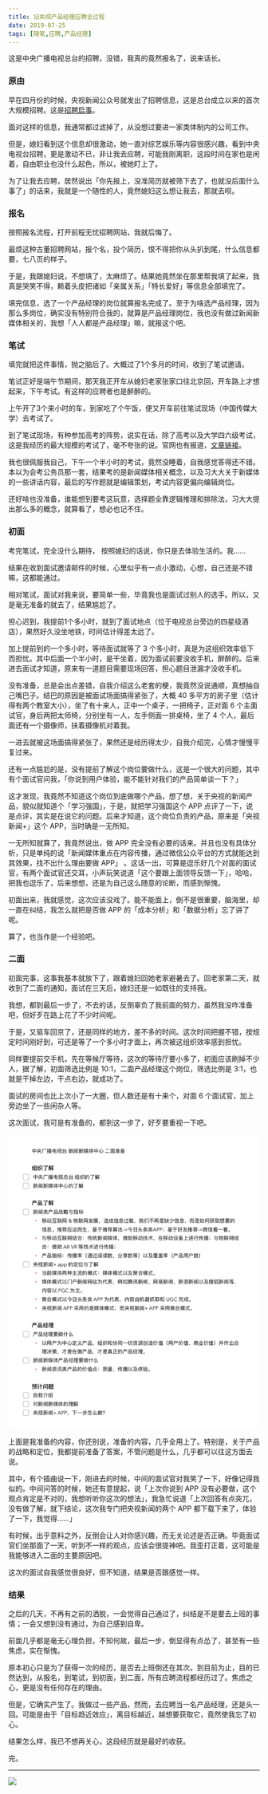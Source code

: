 ```yaml
---
title: 记央视产品经理应聘全过程
date: 2019-07-25
tags: [随笔,应聘,产品经理]
---
```


这是中央广播电视总台的招聘，没错，我真的竟然报名了，说来话长。

### 原由

早在四月份的时候，央视新闻公众号就发出了招聘信息，这是总台成立以来的首次大规模招聘。这是[招聘启事](https://mp.weixin.qq.com/s/9TJ2War10P61Ty-FA3UVWQ)。

面对这样的信息，我通常都过滤掉了，从没想过要进一家类体制内的公司工作。

但是，媳妇看到这个信息却很激动，她一直对综艺娱乐等内容很感兴趣，看到中央电视台招聘，更是激动不已，非让我去应聘，可能我刚离职，这段时间在家也是闲着，自由职业也没什么起色，所以，被她盯上了。

为了让我去应聘，居然说出「你先报上，没准简历就被筛下去了，也就没后面什么事了」的话来，我就是一个随性的人，竟然媳妇这么想让我去，那就去呗。

### 报名

按照报名流程，打开前程无忧招聘网站，我就后悔了。

最烦这种古董招聘网站，报个名，投个简历，恨不得把你从头扒到尾，什么信息都要，七八页的样子。

于是，我跟媳妇说，不想填了，太麻烦了。结果她竟然坐在那里帮我填了起来，我真是哭笑不得，赖着头皮把诸如「亲属关系」「特长爱好」等信息全部填完了。

填完信息，选了一个产品经理的岗位就算报名完成了。至于为啥选产品经理，因为那么多岗位，确实没有特别符合我的，就算是产品经理岗位，我也没有做过新闻新媒体相关的，我想「人人都是产品经理」嘛，就报这个吧。

### 笔试

填完就把这件事情，抛之脑后了。大概过了1个多月的时间，收到了笔试邀请。

笔试正好是端午节期间，那天我正开车从媳妇老家张家口往北京回，开车路上才想起来，下午考试。有这样的应聘者也是醉醉的。

上午开了3个来小时的车，到家吃了个午饭，便又开车前往笔试现场（中国传媒大学）去考试了。

到了笔试现场，有种参加高考的阵势，说实在话，除了高考以及大学四六级考试，这是我经历的最大规模的考试了，毫不夸张的说。官网也有报道，[文章链接](https://mp.weixin.qq.com/s/9eo1QcncBV6WmCCIslG1tA)。

我也很佩服我自己，下午一个半小时的考试，竟然没睡着，自我感觉答得还不错。本以为会考公务员那一套，结果考的是新闻媒体相关概念，以及习大大关于新媒体的一些讲话内容，最后的写作题就是编辑策划，考试内容更偏向编辑岗位。

还好啥也没准备，谁能想到要考这玩意，选择题全靠逻辑推理和排除法，习大大提出那么多的概念，就算看了，想必也记不住。

### 初面
考完笔试，完全没什么期待， 按照媳妇的话说，你只是去体验生活的。我……

结果在收到面试邀请邮件的时候，心里似乎有一点小激动，心想，自己还是不错嘛，这都能通过。

相对笔试，面试对我来说，要简单一些，毕竟我也是面试过别人的选手。所以，又是毫无准备的就去了，结果尴尬了。

担心迟到，我提前1个多小时，就到了面试地点（位于电视总台旁边的四星级酒店），果然好久没坐地铁，时间估计得差太远了。

加上提前到的一个多小时，等待面试就等了 3 个多小时，真是为这组织效率低下而担忧。其中后面一个半小时，是干坐着，因为面试前要没收手机，醉醉的。后来进去面试才知道，原来有一道题目需要现场回答，担心题目泄漏才没收手机。

没有准备，总是会出点差错，自我介绍这么老套的梗，我竟然没说通顺，真想抽自己嘴巴子。结巴的原因是被面试场面搞得紧张了，大概 40 多平方的房子里（估计得有两个教室大小），坐了有十来人，正中一个桌子，一把椅子，正对面 6 个主面试官，身后两把太师椅，分别坐有一人，左手侧面一排桌椅，坐了 4 个人，最后面还有一个摄像师，扶着摄像机对着我。

一进去就被这场面搞得紧张了，果然还是经历得太少，自我介绍完，心情才慢慢平复过来。

还有一点尴尬的是，没有提前了解这个岗位要做什么，这是一个很大的问题，其中有个面试官问我，「你说到用户体验，能不能针对我们的产品简单谈一下？」

这才发现，我竟然不知道这个岗位到底做哪个产品，想了想，关于央视的新闻产品，貌似就知道个「学习强国」，于是，就把学习强国这个 APP 点评了一下，说是点评，其实是在说它的问题。后来才知道，这个岗位负责的产品，原来是「央视新闻+」这个 APP，当时确是一无所知。

一无所知就算了，我竟然说出，做 APP 完全没有必要的话来。并且也没有具体分析，只是单纯的说「新闻媒体重点在内容传播，通过微信公众平台的方式就能达到其效果，找不出什么理由要做 APP」 。这话一出，可算是逗乐好几个对面的面试官，有两个面试官还交耳，小声玩笑说道「这个要跟上面领导反馈一下」，哈哈，把我也逗乐了，后来想想，还是为自己这么随意的论断，而感到惭愧。

初面出来，我就感觉，这次应该没戏了。能不能面上，倒不是很重要，脑海里，却一直在纠结，我怎么就把是否做 APP 的「成本分析」和「数据分析」忘了讲了呢。

算了，也当作是一个经验吧。

### 二面
初面完事，这事我基本就放下了，跟着媳妇回她老家避暑去了。回老家第二天，就收到了二面的通知，面试在三天后，媳妇还是一如既往的支持我。

我想，都到最后一步了，不去的话，反倒辜负了我前面的努力，虽然我没咋准备吧，但好歹在路上花了不少时间呢。

于是，又驱车回京了，还是同样的地方，差不多的时间。这次时间把握不错，按规定时间刚好到，可还是等了一个多小时才面上，再次被这组织效率感到担忧。

同样要提前交手机，先在等候厅等待，这次的等待厅要小多了，初面应该刷掉不少人，据了解，初面筛选比例是 10:1，二面产品经理这个岗位，筛选比例是 3:1，也就是干掉左边，干点右边，就成功了。

面试的房间也比上次小了一大圈，但人数还是有十来个，对面 6 个面试官，加上旁边坐了一些闲杂人等。

这次面试，我可是有准备的，都到这一步了，好歹要重视一下吧。

![](./_image/128602-cd0f76570468bcb5.png)

上面是我准备的内容，你还别说，准备的内容，几乎全用上了。特别是，关于产品的战略和定位，我都提前准备了答案，不管问题是什么，几乎都可以往这方面去说。

其中，有个插曲说一下，刚进去的时候，中间的面试官对我笑了一下，好像记得我似的。中间问答的时候，她还有意提起，说「上次你说到 APP 没有必要做，这个观点肯定是不对的，我想听听你这次的想法」，我急忙说道「上次回答有点突兀，没有做了解，就下结论，这次我专门把央视新闻的两个 APP 都下载下来了，体验了一下，我觉得……」

有时候，出乎意料之外，反倒会让人对你感兴趣，而无关论述是否正确。毕竟面试官们坐那面了一天，听到不一样的观点，应该会很提神吧。我歪打正着，这可能是我能够进入二面的主要原因吧。

这次的面试自我感觉很良好，但不知道，结果是否跟感觉一样。

### 结果
之后的几天，不再有之前的洒脱，一会觉得自己通过了，纠结是不是要去上班的事情；一会又想到没有通过，为自己感到自卑。

前面几乎都是毫无心理负担，不知何故，最后一步，倒显得有点怂了，甚至有一些焦虑，实在惭愧。

原本初心只是为了获得一次的经历，是否去上班倒还在其次。到目前为止，目的已然达到，从报名，到笔试，到初面，到二面，所有应聘流程都经历过了。焦虑之心，更是没有任何存在的理由。

但是，它确实产生了。我做过一些产品，然而，去应聘当一名产品经理，还是头一回。可能是由于「目标趋近效应」，离目标越近，越想要获取它，竟然使我忘了初心。

结果怎么样，我已不想再关心，这段经历就是最好的收获。

完。

---
![](/image/weixin.jpg)